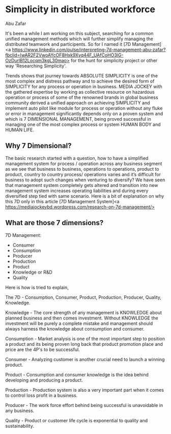 # Simplicity in distributed workforce

Abu Zafar

It's been a while I am working on this subject, searching for a common unified management methods which will further simplify managing the distributed teamwork and participents. So for I named it [7D Management]<a https://www.linkedin.com/pulse/interpreting-7d-management-abu-zafar?fbclid=IwAR2F2VwoAYcOF8Hxk9Xyq44F_UAfCoHO3lG-OzDurlB12Locqm3kgL30mao></a> for the hunt for simplicity project or other way 'Researching Simplicity'.

Trends shows that journey towards ABSOLUTE SIMPLICITY is one of the most complex and distress pathway and to achieve the desired form of SIMPLICITY for any process or operation in business. MEDIA JOCKEY with the gathered expertise by working as collective resource on hazardous operation or process of some of the renowned brands in global business community derived a unified approach on achieving SIMPLICITY and implement auto pilot like module for process or operation without any fluke or error in management significantly depends only on a proven system and which is 7 DIMENSIONAL MANAGEMENT, being proved successful in managing one of the most complex process or system HUMAN BODY and HUMAN LIFE.

## Why 7 Dimensional?

The basic research started with a question, how to have a simplified management system for process / operation across any business segment as we see that business to business, operations to operations, product to product, country to country process/ operations varies and it’s difficult for business to adopt such changes when venturing to diversify? We have seen that management system completely gets altered and transition into new management system increases operating liabilities and during every diversified step tied with same scenario. Here is a bit of explanation on why this 7D only in this article [7D Management System]<a https://mediajockeybd.wordpress.com/research-on-7d-management/></a>


## What are those 7 dimensions?

7D Management:

* Consumer
* Consumption
* Producer
* Production
* Product
* Knowledge or R&D
* Quality 

Here is how is tried to explain,

The 7D - Consumption, Consumer, Product, Production, Producer, Quality, Knowledge.

Knowledge - The core strength of any management is KNOWLEDGE about planned business and then comes investment. Without KNOWLEDGE the investment will be purely a complete mistake and management should always harness the knowledge about consumption and consumer.

Consumption - Market analysis is one of the most important step to position a product and its being proven long back that product promotion place and price are the 4P's to be successful.

Consumer - Analyzing customer is another crucial need to launch a winning product.

Product - Consumption and consumer knowledge is the idea behind developing and producing a product.

Production - Production system is also a very important part when it comes to control loss profit in a business.

Producer - The work force effort behind being successful is unavoidable in any business.

Quality - Product or customer life cycle is exponential to quality and sustainability. 
